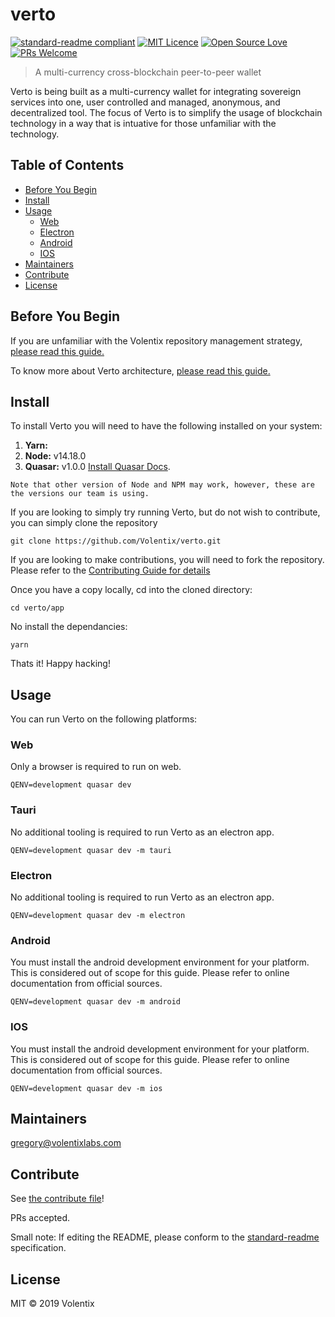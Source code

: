 # verto

[![standard-readme compliant](https://img.shields.io/badge/standard--readme-OK-green.svg?style=flat-square)](https://github.com/RichardLitt/standard-readme)
[![MIT Licence](https://badges.frapsoft.com/os/mit/mit.svg?v=103)](https://github.com/Volentix/verto/blob/master/LICENSE)
[![Open Source Love](https://badges.frapsoft.com/os/v2/open-source.svg?v=103)](https://github.com/Volentix/)
[![PRs Welcome](https://img.shields.io/badge/PRs-welcome-brightgreen.svg?style=flat-square)](http://makeapullrequest.com)

> A multi-currency cross-blockchain peer-to-peer wallet


Verto is being built as a multi-currency wallet for integrating sovereign services into one, user controlled and managed, anonymous, and decentralized tool. The focus of Verto is to simplify the usage of blockchain technology in a way that is intuative for those unfamiliar with the technology.

## Table of Contents

<!-- toc -->

- [Before You Begin](#before-you-begin)
- [Install](#install)
- [Usage](#usage)
  * [Web](#web)
  * [Electron](#electron)
  * [Android](#android)
  * [IOS](#ios)
- [Maintainers](#maintainers)
- [Contribute](#contribute)
- [License](#license)

<!-- tocstop -->

## Before You Begin

If you are unfamiliar with the Volentix repository management strategy, [please read this guide.](https://github.com/Volentix/documentation/blob/master/REPO_MANAGEMENT_GUIDE.md)

To know more about Verto architecture, [please read this guide.](https://vertohowto.readthedocs.io/en/latest/architecture/index.html)

## Install

To install Verto you will need to have the following installed on your system:

1. **Yarn:**
2. **Node:** v14.18.0
3. **Quasar:** v1.0.0 [Install Quasar Docs](https://quasar.dev/quasar-cli/installation). 

```
Note that other version of Node and NPM may work, however, these are the versions our team is using.
```

If you are looking to simply try running Verto, but do not wish to contribute, you can simply clone the repository
```
git clone https://github.com/Volentix/verto.git
```

If you are looking to make contributions, you will need to fork the repository. Please refer to the [Contributing Guide for details](.github/CONTRIBUTING.md)

Once you have a copy locally, cd into the cloned directory:
```
cd verto/app
```

No install the dependancies:
```
yarn
```

Thats it! Happy hacking!

## Usage

You can run Verto on the following platforms:

### Web

Only a browser is required to run on web.

```
QENV=development quasar dev
```

### Tauri

No additional tooling is required to run Verto as an electron app.

```
QENV=development quasar dev -m tauri
```

### Electron

No additional tooling is required to run Verto as an electron app.

```
QENV=development quasar dev -m electron
```

### Android

You must install the android development environment for your platform. This is considered out of scope for this guide. Please refer to online documentation from official sources.

```
QENV=development quasar dev -m android
```

### IOS

You must install the android development environment for your platform. This is considered out of scope for this guide. Please refer to online documentation from official sources.

```
QENV=development quasar dev -m ios
```

## Maintainers

[gregory@volentixlabs.com](mailto:gregory@volentixlabs.com)

## Contribute

See [the contribute file](.github/CONTRIBUTING.md)!

PRs accepted.

Small note: If editing the README, please conform to the [standard-readme](https://github.com/RichardLitt/standard-readme) specification.

## License

MIT © 2019 Volentix
